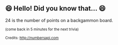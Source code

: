 ## 😄 Hello! Did you know that... 😄
24 is the number of points on a backgammon board.

<sup>(come back in 5 minutes for the next trivia)</sup>


<sup>Credits: http://numbersapi.com</sup>
